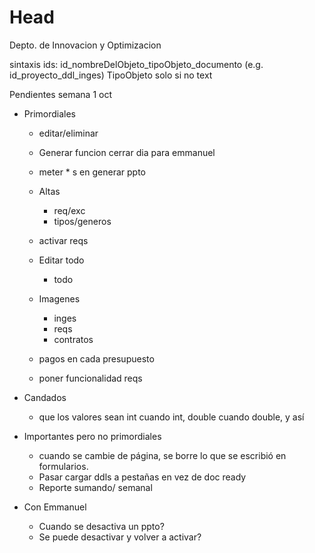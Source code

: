 # Head
Depto. de Innovacion y Optimizacion

sintaxis ids: id_nombreDelObjeto_tipoObjeto_documento (e.g. id_proyecto_ddl_inges) TipoObjeto solo si no text

Pendientes semana  1 oct 


  
- Primordiales
  - editar/eliminar
  - Generar funcion cerrar dia para emmanuel
  
  - meter * s en generar ppto
  - Altas 
    - req/exc
    - tipos/generos

  - activar reqs
  - Editar todo
    - todo
  - Imagenes 
    - inges
    - reqs
    - contratos
  - pagos en cada presupuesto
  - poner funcionalidad reqs
  
- Candados
  - que los valores sean int cuando int, double cuando double, y así

- Importantes pero no primordiales
  - cuando se cambie de página, se borre lo que se escribió en formularios.
  - Pasar cargar ddls a pestañas en vez de doc ready
  - Reporte sumando/ semanal
- Con Emmanuel
  - Cuando se desactiva un ppto?
  - Se puede desactivar y volver a activar?
